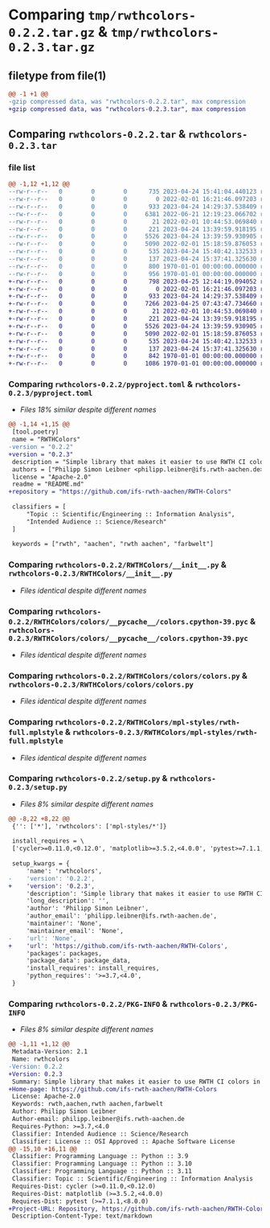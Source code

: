# Comparing `tmp/rwthcolors-0.2.2.tar.gz` & `tmp/rwthcolors-0.2.3.tar.gz`

## filetype from file(1)

```diff
@@ -1 +1 @@
-gzip compressed data, was "rwthcolors-0.2.2.tar", max compression
+gzip compressed data, was "rwthcolors-0.2.3.tar", max compression
```

## Comparing `rwthcolors-0.2.2.tar` & `rwthcolors-0.2.3.tar`

### file list

```diff
@@ -1,12 +1,12 @@
--rw-r--r--   0        0        0      735 2023-04-24 15:41:04.440123 rwthcolors-0.2.2/pyproject.toml
--rw-r--r--   0        0        0        0 2022-02-01 16:21:46.097203 rwthcolors-0.2.2/README.md
--rw-r--r--   0        0        0      933 2023-04-24 14:29:37.538409 rwthcolors-0.2.2/RWTHColors/__init__.py
--rw-r--r--   0        0        0     6381 2022-06-21 12:19:23.066702 rwthcolors-0.2.2/RWTHColors/cm.py
--rw-r--r--   0        0        0       21 2022-02-01 10:44:53.069840 rwthcolors-0.2.2/RWTHColors/colors/__init__.py
--rw-r--r--   0        0        0      221 2023-04-24 13:39:59.918195 rwthcolors-0.2.2/RWTHColors/colors/__pycache__/__init__.cpython-39.pyc
--rw-r--r--   0        0        0     5526 2023-04-24 13:39:59.930905 rwthcolors-0.2.2/RWTHColors/colors/__pycache__/colors.cpython-39.pyc
--rw-r--r--   0        0        0     5090 2022-02-01 15:18:59.876053 rwthcolors-0.2.2/RWTHColors/colors/colors.py
--rw-r--r--   0        0        0      535 2023-04-24 15:40:42.132533 rwthcolors-0.2.2/RWTHColors/mpl-styles/rwth-full.mplstyle
--rw-r--r--   0        0        0      137 2023-04-24 15:37:41.325630 rwthcolors-0.2.2/RWTHColors/mpl-styles/rwth.mplstyle
--rw-r--r--   0        0        0      800 1970-01-01 00:00:00.000000 rwthcolors-0.2.2/setup.py
--rw-r--r--   0        0        0      956 1970-01-01 00:00:00.000000 rwthcolors-0.2.2/PKG-INFO
+-rw-r--r--   0        0        0      798 2023-04-25 12:44:19.094052 rwthcolors-0.2.3/pyproject.toml
+-rw-r--r--   0        0        0        0 2022-02-01 16:21:46.097203 rwthcolors-0.2.3/README.md
+-rw-r--r--   0        0        0      933 2023-04-24 14:29:37.538409 rwthcolors-0.2.3/RWTHColors/__init__.py
+-rw-r--r--   0        0        0     7266 2023-04-25 07:43:47.734660 rwthcolors-0.2.3/RWTHColors/cm.py
+-rw-r--r--   0        0        0       21 2022-02-01 10:44:53.069840 rwthcolors-0.2.3/RWTHColors/colors/__init__.py
+-rw-r--r--   0        0        0      221 2023-04-24 13:39:59.918195 rwthcolors-0.2.3/RWTHColors/colors/__pycache__/__init__.cpython-39.pyc
+-rw-r--r--   0        0        0     5526 2023-04-24 13:39:59.930905 rwthcolors-0.2.3/RWTHColors/colors/__pycache__/colors.cpython-39.pyc
+-rw-r--r--   0        0        0     5090 2022-02-01 15:18:59.876053 rwthcolors-0.2.3/RWTHColors/colors/colors.py
+-rw-r--r--   0        0        0      535 2023-04-24 15:40:42.132533 rwthcolors-0.2.3/RWTHColors/mpl-styles/rwth-full.mplstyle
+-rw-r--r--   0        0        0      137 2023-04-24 15:37:41.325630 rwthcolors-0.2.3/RWTHColors/mpl-styles/rwth.mplstyle
+-rw-r--r--   0        0        0      842 1970-01-01 00:00:00.000000 rwthcolors-0.2.3/setup.py
+-rw-r--r--   0        0        0     1086 1970-01-01 00:00:00.000000 rwthcolors-0.2.3/PKG-INFO
```

### Comparing `rwthcolors-0.2.2/pyproject.toml` & `rwthcolors-0.2.3/pyproject.toml`

 * *Files 18% similar despite different names*

```diff
@@ -1,14 +1,15 @@
 [tool.poetry]
 name = "RWTHColors"
-version = "0.2.2"
+version = "0.2.3"
 description = "Simple library that makes it easier to use RWTH CI colors in python projects"
 authors = ["Philipp Simon Leibner <philipp.leibner@ifs.rwth-aachen.de>"]
 license = "Apache-2.0"
 readme = "README.md"
+repository = "https://github.com/ifs-rwth-aachen/RWTH-Colors"
 
 classifiers = [
     "Topic :: Scientific/Engineering :: Information Analysis",
     "Intended Audience :: Science/Research"
 ]
 
 keywords = ["rwth", "aachen", "rwth aachen", "farbwelt"]
```

### Comparing `rwthcolors-0.2.2/RWTHColors/__init__.py` & `rwthcolors-0.2.3/RWTHColors/__init__.py`

 * *Files identical despite different names*

### Comparing `rwthcolors-0.2.2/RWTHColors/colors/__pycache__/colors.cpython-39.pyc` & `rwthcolors-0.2.3/RWTHColors/colors/__pycache__/colors.cpython-39.pyc`

 * *Files identical despite different names*

### Comparing `rwthcolors-0.2.2/RWTHColors/colors/colors.py` & `rwthcolors-0.2.3/RWTHColors/colors/colors.py`

 * *Files identical despite different names*

### Comparing `rwthcolors-0.2.2/RWTHColors/mpl-styles/rwth-full.mplstyle` & `rwthcolors-0.2.3/RWTHColors/mpl-styles/rwth-full.mplstyle`

 * *Files identical despite different names*

### Comparing `rwthcolors-0.2.2/setup.py` & `rwthcolors-0.2.3/setup.py`

 * *Files 8% similar despite different names*

```diff
@@ -8,22 +8,22 @@
 {'': ['*'], 'rwthcolors': ['mpl-styles/*']}
 
 install_requires = \
 ['cycler>=0.11.0,<0.12.0', 'matplotlib>=3.5.2,<4.0.0', 'pytest>=7.1.1,<8.0.0']
 
 setup_kwargs = {
     'name': 'rwthcolors',
-    'version': '0.2.2',
+    'version': '0.2.3',
     'description': 'Simple library that makes it easier to use RWTH CI colors in python projects',
     'long_description': '',
     'author': 'Philipp Simon Leibner',
     'author_email': 'philipp.leibner@ifs.rwth-aachen.de',
     'maintainer': 'None',
     'maintainer_email': 'None',
-    'url': 'None',
+    'url': 'https://github.com/ifs-rwth-aachen/RWTH-Colors',
     'packages': packages,
     'package_data': package_data,
     'install_requires': install_requires,
     'python_requires': '>=3.7,<4.0',
 }
```

### Comparing `rwthcolors-0.2.2/PKG-INFO` & `rwthcolors-0.2.3/PKG-INFO`

 * *Files 8% similar despite different names*

```diff
@@ -1,11 +1,12 @@
 Metadata-Version: 2.1
 Name: rwthcolors
-Version: 0.2.2
+Version: 0.2.3
 Summary: Simple library that makes it easier to use RWTH CI colors in python projects
+Home-page: https://github.com/ifs-rwth-aachen/RWTH-Colors
 License: Apache-2.0
 Keywords: rwth,aachen,rwth aachen,farbwelt
 Author: Philipp Simon Leibner
 Author-email: philipp.leibner@ifs.rwth-aachen.de
 Requires-Python: >=3.7,<4.0
 Classifier: Intended Audience :: Science/Research
 Classifier: License :: OSI Approved :: Apache Software License
@@ -15,10 +16,11 @@
 Classifier: Programming Language :: Python :: 3.9
 Classifier: Programming Language :: Python :: 3.10
 Classifier: Programming Language :: Python :: 3.11
 Classifier: Topic :: Scientific/Engineering :: Information Analysis
 Requires-Dist: cycler (>=0.11.0,<0.12.0)
 Requires-Dist: matplotlib (>=3.5.2,<4.0.0)
 Requires-Dist: pytest (>=7.1.1,<8.0.0)
+Project-URL: Repository, https://github.com/ifs-rwth-aachen/RWTH-Colors
 Description-Content-Type: text/markdown
```

